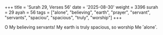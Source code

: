 +++
title = 'Surah 29, Verses 56'
date = '2025-08-30'
weight = 3396
surah = 29
ayah = 56
tags = ["alone", "believing", "earth", "prayer", "servant", "servants", "spaciou", "spacious", "truly", "worship"]
+++

O My believing servants! My earth is truly spacious, so worship Me ˹alone˺.